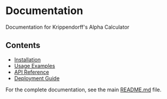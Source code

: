 # Documentation

Documentation for Krippendorff's Alpha Calculator

## Contents

- [Installation](../README.md#installation)
- [Usage Examples](../examples/)
- [API Reference](../README.md#api-reference)
- [Deployment Guide](../deployment/DEPLOYMENT.md)

For the complete documentation, see the main [README.md](../README.md) file.